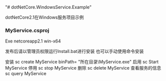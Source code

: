 "# dotNetCore.WindowsService.Example" 

dotNetCore2.1在Windows服务项目示例

### MyService.csproj
  <PropertyGroup>
    <OutputType>Exe</OutputType>
    <TargetFramework>netcoreapp2.1</TargetFramework>
    <RuntimeIdentifier>win-x64</RuntimeIdentifier>
  </PropertyGroup>


发布后请以管理员权限运行Install.bat进行安装
也可以手动使用命令安装

安装
sc create MyService binPath= "所在目录\MyService.exe"
启用
sc Start  MyService
停用
sc stop MyService
删除
sc delete MyService
查看服务的信息
sc query  MyService
